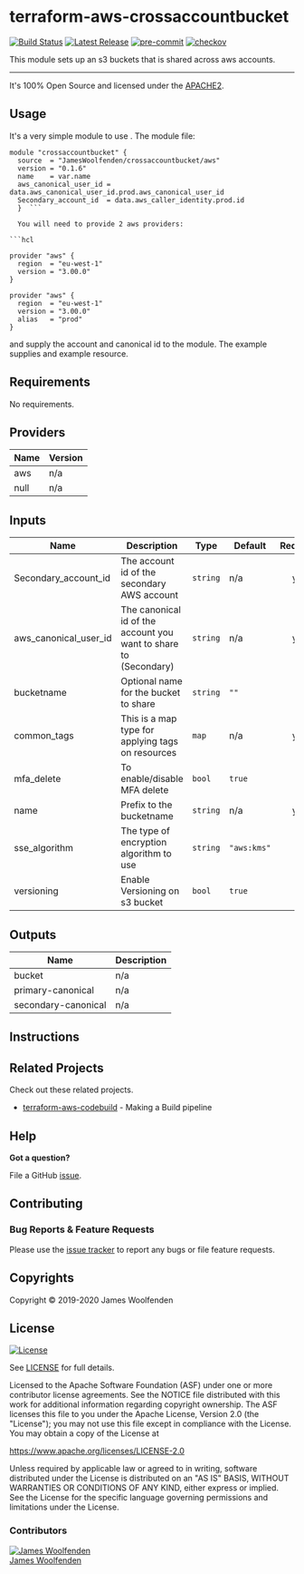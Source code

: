 # terraform-aws-crossaccountbucket

[![Build Status](https://github.com/JamesWoolfenden/terraform-aws-crossaccountbucket/workflows/Verify%20and%20Bump/badge.svg?branch=master)](https://github.com/JamesWoolfenden/terraform-aws-crossaccountbucket)
[![Latest Release](https://img.shields.io/github/release/JamesWoolfenden/terraform-aws-crossaccountbucket.svg)](https://github.com/JamesWoolfenden/terraform-aws-crossaccountbucket/releases/latest)
[![pre-commit](https://img.shields.io/badge/pre--commit-enabled-brightgreen?logo=pre-commit&logoColor=white)](https://github.com/pre-commit/pre-commit)
[![checkov](https://img.shields.io/badge/checkov-verified-brightgreen)](https://www.checkov.io/)

This module sets up an s3 buckets that is shared across aws accounts.

---

It's 100% Open Source and licensed under the [APACHE2](LICENSE).

## Usage

It's a very simple module to use .
The module file:

````make
module "crossaccountbucket" {
  source  = "JamesWoolfenden/crossaccountbucket/aws"
  version = "0.1.6"
  name    = var.name
  aws_canonical_user_id = data.aws_canonical_user_id.prod.aws_canonical_user_id
  Secondary_account_id  = data.aws_caller_identity.prod.id
  }  ```

  You will need to provide 2 aws providers:

```hcl

provider "aws" {
  region  = "eu-west-1"
  version = "3.00.0"
}

provider "aws" {
  region  = "eu-west-1"
  version = "3.00.0"
  alias   = "prod"
}

````

and supply the account and canonical id to the module. The example supplies and example resource.

<!-- BEGINNING OF PRE-COMMIT-TERRAFORM DOCS HOOK -->
## Requirements

No requirements.

## Providers

| Name | Version |
|------|---------|
| aws | n/a |
| null | n/a |

## Inputs

| Name | Description | Type | Default | Required |
|------|-------------|------|---------|:--------:|
| Secondary\_account\_id | The account id of the secondary AWS account | `string` | n/a | yes |
| aws\_canonical\_user\_id | The canonical id of the account you want to share to (Secondary) | `string` | n/a | yes |
| bucketname | Optional name for the bucket to share | `string` | `""` | no |
| common\_tags | This is a map type for applying tags on resources | `map` | n/a | yes |
| mfa\_delete | To enable/disable MFA delete | `bool` | `true` | no |
| name | Prefix to the bucketname | `string` | n/a | yes |
| sse\_algorithm | The type of encryption algorithm to use | `string` | `"aws:kms"` | no |
| versioning | Enable Versioning on s3 bucket | `bool` | `true` | no |

## Outputs

| Name | Description |
|------|-------------|
| bucket | n/a |
| primary-canonical | n/a |
| secondary-canonical | n/a |

<!-- END OF PRE-COMMIT-TERRAFORM DOCS HOOK -->

## Instructions

## Related Projects

Check out these related projects.

- [terraform-aws-codebuild](https://github.com/jameswoolfenden/terraform-aws-codebuild) - Making a Build pipeline

## Help

**Got a question?**

File a GitHub [issue](https://github.com/jameswoolfenden/terraform-aws-crossaccountbucket/issues).

## Contributing

### Bug Reports & Feature Requests

Please use the [issue tracker](https://github.com/jameswoolfenden/terraform-aws-crossaccountbucket/issues) to report any bugs or file feature requests.

## Copyrights

Copyright © 2019-2020 James Woolfenden

## License

[![License](https://img.shields.io/badge/License-Apache%202.0-blue.svg)](https://opensource.org/licenses/Apache-2.0)

See [LICENSE](LICENSE) for full details.

Licensed to the Apache Software Foundation (ASF) under one
or more contributor license agreements. See the NOTICE file
distributed with this work for additional information
regarding copyright ownership. The ASF licenses this file
to you under the Apache License, Version 2.0 (the
"License"); you may not use this file except in compliance
with the License. You may obtain a copy of the License at

<https://www.apache.org/licenses/LICENSE-2.0>

Unless required by applicable law or agreed to in writing,
software distributed under the License is distributed on an
"AS IS" BASIS, WITHOUT WARRANTIES OR CONDITIONS OF ANY
KIND, either express or implied. See the License for the
specific language governing permissions and limitations
under the License.

### Contributors

[![James Woolfenden][jameswoolfenden_avatar]][jameswoolfenden_homepage]<br/>[James Woolfenden][jameswoolfenden_homepage]

[jameswoolfenden_homepage]: https://github.com/jameswoolfenden
[jameswoolfenden_avatar]: https://github.com/jameswoolfenden.png?size=150
[github]: https://github.com/jameswoolfenden
[linkedin]: https://www.linkedin.com/in/jameswoolfenden/
[twitter]: https://twitter.com/JimWoolfenden
[share_twitter]: https://twitter.com/intent/tweet/?text=terraform-aws-crossaccountbucket&url=https://github.com/jameswoolfenden/terraform-aws-crossaccountbucket
[share_linkedin]: https://www.linkedin.com/shareArticle?mini=true&title=terraform-aws-crossaccountbucket&url=https://github.com/jameswoolfenden/terraform-aws-crossaccountbucket
[share_reddit]: https://reddit.com/submit/?url=https://github.com/jameswoolfenden/terraform-aws-crossaccountbucket
[share_facebook]: https://facebook.com/sharer/sharer.php?u=https://github.com/jameswoolfenden/terraform-aws-crossaccountbucket
[share_email]: mailto:?subject=terraform-aws-crossaccountbucket&body=https://github.com/jameswoolfenden/terraform-aws-crossaccountbucket
